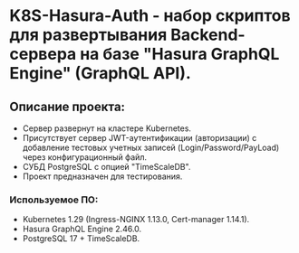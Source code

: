 # K8S-Hasura-Auth - набор скриптов для развертывания Backend-сервера на базе "Hasura GraphQL Engine" (GraphQL API).

## Описание проекта:

- Сервер развернут на кластере Kubernetes.
- Присутствует сервер JWT-аутентификации (авторизации) с добавление тестовых учетных записей (Login/Password/PayLoad) через конфигурационный файл.
- СУБД PostgreSQL с опцией "TimeScaleDB".
- Проект предназначен для тестирования.

### Используемое ПО:

- Kubernetes 1.29 (Ingress-NGINX 1.13.0, Cert-manager 1.14.1).
- Hasura GraphQL Engine 2.46.0.
- PostgreSQL 17 + TimeScaleDB.

